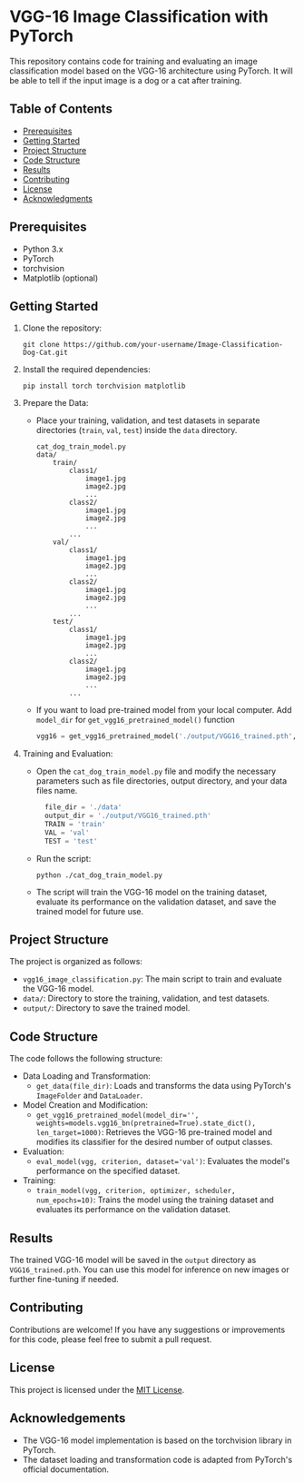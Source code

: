 # VGG-16 Image Classification with PyTorch

This repository contains code for training and evaluating an image classification model based on the VGG-16 architecture using PyTorch. It will be able to tell if the input image is a dog or a cat after training.

## Table of Contents

- [Prerequisites](#prerequisites)
- [Getting Started](#getting-Started)
- [Project Structure](#project-structure)
- [Code Structure](#code-structure)
- [Results](#results)
- [Contributing](#contributing)
- [License](#license)
- [Acknowledgments](#acknowledgements)

## Prerequisites

- Python 3.x
- PyTorch
- torchvision
- Matplotlib (optional)

## Getting Started

1. Clone the repository:

   ```shell
   git clone https://github.com/your-username/Image-Classification-Dog-Cat.git
   ```

2. Install the required dependencies:

   ```shell
   pip install torch torchvision matplotlib
   ```

3. Prepare the Data:

   - Place your training, validation, and test datasets in separate directories (`train`, `val`, `test`) inside the `data` directory.
      ```
      cat_dog_train_model.py
      data/
          train/
              class1/
                  image1.jpg
                  image2.jpg
                  ...
              class2/
                  image1.jpg
                  image2.jpg
                  ...
              ...
          val/
              class1/
                  image1.jpg
                  image2.jpg
                  ...
              class2/
                  image1.jpg
                  image2.jpg
                  ...
              ...
          test/
              class1/
                  image1.jpg
                  image2.jpg
                  ...
              class2/
                  image1.jpg
                  image2.jpg
                  ...
              ...
      ```
   - If you want to load pre-trained model from your local computer. Add `model_dir` for `get_vgg16_pretrained_model()` function

        ```python
        vgg16 = get_vgg16_pretrained_model('./output/VGG16_trained.pth', len_target=2)
        ```

4. Training and Evaluation:

   - Open the `cat_dog_train_model.py` file and modify the necessary parameters such as file directories, output directory, and your data files name.

      ```python
        file_dir = './data'
        output_dir = './output/VGG16_trained.pth'
        TRAIN = 'train' 
        VAL = 'val'
        TEST = 'test'
      ```

   - Run the script:

     ```shell
     python ./cat_dog_train_model.py
     ```

   - The script will train the VGG-16 model on the training dataset, evaluate its performance on the validation dataset, and save the trained model for future use.

## Project Structure

The project is organized as follows:

- `vgg16_image_classification.py`: The main script to train and evaluate the VGG-16 model.
- `data/`: Directory to store the training, validation, and test datasets.
- `output/`: Directory to save the trained model.

## Code Structure

The code follows the following structure:

- Data Loading and Transformation:
  - `get_data(file_dir)`: Loads and transforms the data using PyTorch's `ImageFolder` and `DataLoader`.
- Model Creation and Modification:
  - `get_vgg16_pretrained_model(model_dir='', weights=models.vgg16_bn(pretrained=True).state_dict(), len_target=1000)`: Retrieves the VGG-16 pre-trained model and modifies its classifier for the desired number of output classes.
- Evaluation:
  - `eval_model(vgg, criterion, dataset='val')`: Evaluates the model's performance on the specified dataset.
- Training:
  - `train_model(vgg, criterion, optimizer, scheduler, num_epochs=10)`: Trains the model using the training dataset and evaluates its performance on the validation dataset.

## Results

The trained VGG-16 model will be saved in the `output` directory as `VGG16_trained.pth`. You can use this model for inference on new images or further fine-tuning if needed.

## Contributing

Contributions are welcome! If you have any suggestions or improvements for this code, please feel free to submit a pull request.

## License

This project is licensed under the [MIT License](LICENSE).

## Acknowledgements

- The VGG-16 model implementation is based on the torchvision library in PyTorch.
- The dataset loading and transformation code is adapted from PyTorch's official documentation.